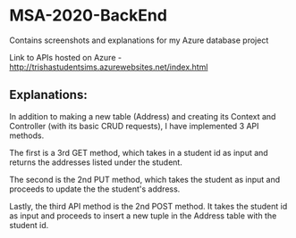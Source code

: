 # MSA-2020-BackEnd
Contains screenshots and explanations for my Azure database project

Link to APIs hosted on Azure - http://trishastudentsims.azurewebsites.net/index.html

## Explanations:

<p>In addition to making a new table (Address) and creating its Context and Controller (with its basic CRUD requests), I have implemented 3 API methods.<br>

The first is a 3rd GET method, which takes in a student id as input and returns the addresses listed under the student.<br>

The second is the 2nd PUT method, which takes the student as input and proceeds to update the the student's address.<br>

Lastly, the third API method is the 2nd POST method. It takes the student id as input and proceeds to insert a new tuple in the Address table with the student id.</p>



